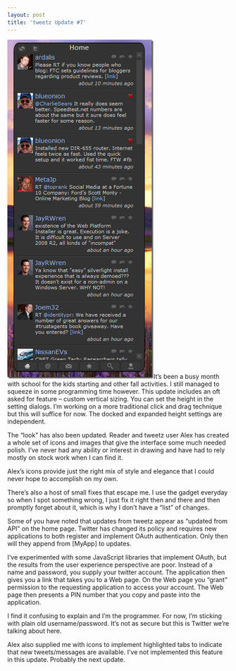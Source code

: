 ```yaml
---
layout: post
title: 'tweetz Update #7'
---
```

[![tweetz](/cdn/images/blog/tweetzUpdate6_11AE8/tweetz_thumb.png)](/cdn/images/blog/tweetzUpdate6_11AE8/tweetz.png)It’s been a busy month with school for the kids starting and other fall activities. I still managed to squeeze in some programming time however. This update includes an oft asked for feature – custom vertical sizing. You can set the height in the setting dialogs. I’m working on a more traditional click and drag technique but this will suffice for now. The docked and expanded height settings are independent.

The “look” has also been updated. Reader and tweetz user Alex has created a whole set of icons and images that give the interface some much needed polish. I’ve never had any ability or interest in drawing and have had to rely mostly on stock work when I can find it.

Alex’s icons provide just the right mix of style and elegance that I could never hope to accomplish on my own.

There’s also a host of small fixes that escape me. I use the gadget everyday so when I spot something wrong, I just fix it right then and there and then promptly forget about it, which is why I don’t have a “list” of changes.

Some of you have noted that updates from tweetz appear as “updated from API” on the home page. Twitter has changed its policy and requires new applications to both register and implement OAuth authentication. Only then will they append from [MyApp] to updates.

I’ve experimented with some JavaScript libraries that implement OAuth, but the results from the user experience perspective are poor. Instead of a name and password, you supply your twitter account. The application then gives you a link that takes you to a Web page. On the Web page you “grant” permission to the requesting application to access your account. The Web page then presents a PIN number that you copy and paste into the application.

I find it confusing to explain and I’m the programmer. For now, I’m sticking with plain old username/password. It’s not as secure but this is Twitter we’re talking about here.

Alex also supplied me with icons to implement highlighted tabs to indicate that new tweets/messages are available. I’ve not implemented this feature in this update. Probably the next update.
